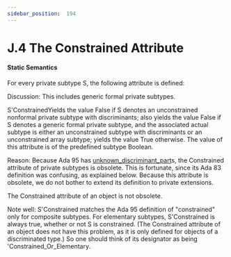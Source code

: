 ```yaml
---
sidebar_position:  194
---
```


# J.4  The Constrained Attribute


#### Static Semantics

For every private subtype S, the following attribute is defined: 

Discussion: This includes generic formal private subtypes. 

S'ConstrainedYields the value False if S denotes an unconstrained nonformal private subtype with discriminants; also yields the value False if S denotes a generic formal private subtype, and the associated actual subtype is either an unconstrained subtype with discriminants or an unconstrained array subtype; yields the value True otherwise. The value of this attribute is of the predefined subtype Boolean. 

Reason: Because Ada 95 has [unknown_discriminant_part](./AA-3.7#S0060)s, the Constrained attribute of private subtypes is obsolete. This is fortunate, since its Ada 83 definition was confusing, as explained below. Because this attribute is obsolete, we do not bother to extend its definition to private extensions.

The Constrained attribute of an object is not obsolete.

Note well: S'Constrained matches the Ada 95 definition of "constrained" only for composite subtypes. For elementary subtypes, S'Constrained is always true, whether or not S is constrained. (The Constrained attribute of an object does not have this problem, as it is only defined for objects of a discriminated type.) So one should think of its designator as being 'Constrained_Or_Elementary. 

